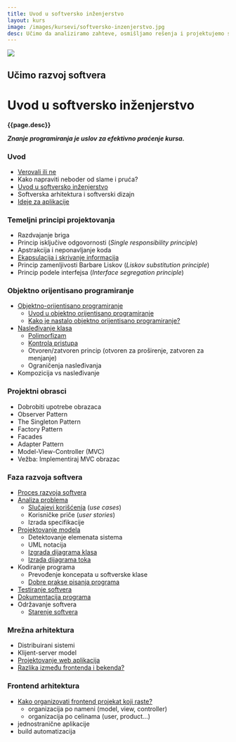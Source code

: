 ```yaml
---
title: Uvod u softversko inženjerstvo
layout: kurs
image: /images/kursevi/softversko-inzenjerstvo.jpg
desc: Učimo da analiziramo zahteve, osmišljamo rešenja i projektujemo softver. Učimo da prepoznajemo obrasce i primenjujemo oprobane metode razvoja softvera.
---
```


![]({{page.image}})

## Učimo razvoj softvera
# Uvod u softversko inženjerstvo

**{{page.desc}}**

***Znanje programiranja je uslov za efektivno praćenje kursa.***

### Uvod

- [Verovali ili ne](/verovali-ili-ne)
- Kako napraviti neboder od slame i pruća?
- [Uvod u softversko inženjerstvo](https://www.slideshare.net/DamjanPavlica/uvod-u-softversko-inenjerstvo)
- Softverska arhitektura i softverski dizajn
- [Ideje za aplikacije](/ideje-za-aplikacije)

### Temeljni principi projektovanja

- Razdvajanje briga
- Princip isključive odgovornosti (*Single responsibility principle*)
- Apstrakcija i neponavljanje koda
- [Ekapsulacija i skrivanje informacija](/enkapsulacija)
- Princip zamenljivosti Barbare Liskov (*Liskov substitution principle*)
- Princip podele interfejsa (*Interface segregation principle*)

### Objektno orijentisano programiranje

- [Objektno-orijentisano programiranje](/objektno-orijentisano-programiranje)
  - [Uvod u objektno orijentisano programiranje](https://www.slideshare.net/DamjanPavlica/uvod-u-objektno-orijentisano-programiranje-i-c)
  - [Kako je nastalo objektno orijentisano programiranje?](/nastanak-oop)
- [Nasleđivanje klasa](/nasledjivanje-klasa)
  - [Polimorfizam](/polimorfizam)
  - [Kontrola pristupa](/kontrola-pristupa)
  - Otvoren/zatvoren princip (otvoren za proširenje, zatvoren za menjanje)
  - Ograničenja nasleđivanja
- Kompozicija vs nasleđivanje

### Projektni obrasci

- Dobrobiti upotrebe obrazaca
- Observer Pattern
- The Singleton Pattern
- Factory Pattern
- Facades
- Adapter Pattern
- Model-View-Controller (MVC)
- Vežba: Implementiraj MVC obrazac

### Faza razvoja softvera

- [Proces razvoja softvera](/faze-razvoja-programa)
- [Analiza problema](/analiza-zahteva)
  - [Slučajevi korišćenja](/slucaj-koriscenja) (*use cases*)
  - Korisničke priče (*user stories*)
  - Izrada specifikacije
- [Projektovanje modela](/projektovanje-modela)
  - Detektovanje elemenata sistema
  - UML notacija
  - [Izgrada dijagrama klasa](/dijagram-klasa)
  - [Izrada dijagrama toka](/dijagram-toka)
- Kodiranje programa
  - Prevođenje koncepata u softverske klase
  - [Dobre prakse pisanja programa](/dobre-prakse)
- [Testiranje softvera](/testiranje-programa)
- [Dokumentacija programa](/dokumentacija-programa)
- Održavanje softvera
  - [Starenje softvera](https://www.slideshare.net/DamjanPavlica/starenje-softvera)

### Mrežna arhitektura

- Distribuirani sistemi
- Klijent-server model
- [Projektovanje web aplikacija](https://www.slideshare.net/DamjanPavlica/projektovanje-web-aplikacija)
- [Razlika između frontenda i bekenda?](/razlika-izmedju-frontenda-i-bekenda)

### Frontend arhitektura

- [Kako organizovati frontend projekat koji raste?](/kako-organizovati-frontend-projekat)
  - organizacija po nameni (model, view, controller)
  - organizacija po celinama (user, product...)
- jednostranične aplikacije
- build automatizacija
